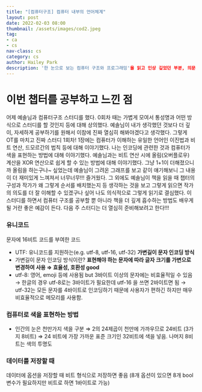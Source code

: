 ```yaml
---
title: "[컴퓨터구조] 컴퓨터 내부의 언어체계"
layout: post
date: 2022-02-03 08:00
thumbnail: /assets/images/cod2.jpeg
tag:
- ca
- cs
nav-class: cs
category: cs
author: Hailey Park
description: '한 눈으로 보는 컴퓨터 구조와 프로그래밍'을 읽고 인상 깊었던 부분, 의문이 생긴 부분, 보완이 필요한 부분을 꼽아 나눈다.
---
```


# 이번 챕터를 공부하고 느낀 점
어제 예솔님과 컴퓨터구조 스터디를 했다. 0회차 때는 가볍게 모여서 통성명과 어떤 방식으로 스터디를 할 것인지 등에 대해 상의했다. 예솔님이 내가 생각했던 것보다 더 깊이, 자세하게 공부하기를 원해서 이참에 진짜 열심히 해봐야겠다고 생각했다. 그렇게 OT를 마치고 진짜 스터디 1회차! 1장에는 컴퓨터가 이해하는 유일한 언어인 이진법과 비트 연산, 드모르간의 법칙 등에 대해 이야기했다. 나는 인코딩에 관련한 것과 컴퓨터가 색을 표현하는 방법에 대해 이야기했다. 예솔님과는 비트 연산 시에 올림(오버플로우) 계산을 XOR 연산으로 쉽게 할 수 있는 방법에 대해 이야기했다. 그냥 1+1이 더해졌으니까 올림을 하는구나~ 싶었는데 예솔님이 그려온 그래프를 보고 같이 얘기해보니 그 내용이 더 재미있게 느껴져서 너무너무!!! 즐거웠다. 그 외에도 예솔님이 책을 읽을 때 챕터의 구성과 작가가 왜 그렇게 순서를 배치했는지 등 생각하는 것을 보고 그렇게 읽으면 작가의 의도를 더 잘 이해할 수 있겠구나 싶어 나도 의식적으로 그렇게 읽기로 결심했다. 이 스터디를 하면서 컴퓨터 구조를 공부할 뿐 아니라 책을 더 깊게 흡수하는 방법도 배우게 될 거란 좋은 예감이 든다. 다음 주 스터디는 더 열심히 준비해보려고 한다!!!

### 유니코드
문자에 16비트 코드를 부여한 코드

- UTF: 유니코드를 지원하는(e.g. utf-8, utf-16, utf-32) **가변길이 문자 인코딩 방식**
- 가변길이 문자 인코딩 방식이란? **표현해야 하는 문자에 따라 글자 크기를 가변으로 변경하여 사용 ⇒ 효율성, 호환성 good**
- utf-8: 영어, emoji 등에 사용됨 but 3바이트 이상의 문자에는 비효율적일 수 있음 → 한글의 경우 utf-8로는 3바이트가 필요한데 utf-16 을 쓰면 2바이트면 됨 → utf-32는 모든 문자를 4바이트로 인코딩하기 때문에 사용자가 편하긴 하지만 매우 비효율적으로 메모리를 사용함.


### 컴퓨터로 색을 표현하는 방법
- 인간의 눈은 천만가지 색을 구분 ⇒ 2의 24제곱이 천만에 가까우므로 24비트 (3가지 8비트) ⇒ 24 비트에 가장 가까운 표준 크기인 32비트에 색을 넣음. 나머지 8비트는 색의 투명도


### 데이터를 저장할 때
데이터에 옵션을 저장할 때 비트 형식으로 저장하면 좋음 (8개 옵션이 있으면 8개 bool 변수가 필요하지만 비트로 하면 1바이트로 가능)
